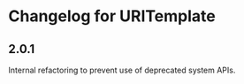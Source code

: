# Changelog for URITemplate

## 2.0.1

Internal refactoring to prevent use of deprecated system APIs.
